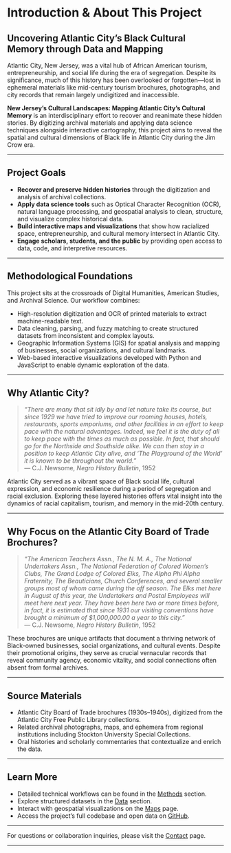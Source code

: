 # Introduction & About This Project

## Uncovering Atlantic City’s Black Cultural Memory through Data and Mapping

Atlantic City, New Jersey, was a vital hub of African American tourism, entrepreneurship, and social life during the era of segregation. Despite its significance, much of this history has been overlooked or forgotten—lost in ephemeral materials like mid-century tourism brochures, photographs, and city records that remain largely undigitized and inaccessible.

**New Jersey’s Cultural Landscapes: Mapping Atlantic City’s Cultural Memory** is an interdisciplinary effort to recover and reanimate these hidden stories. By digitizing archival materials and applying data science techniques alongside interactive cartography, this project aims to reveal the spatial and cultural dimensions of Black life in Atlantic City during the Jim Crow era.

---

## Project Goals

- **Recover and preserve hidden histories** through the digitization and analysis of archival collections.
- **Apply data science tools** such as Optical Character Recognition (OCR), natural language processing, and geospatial analysis to clean, structure, and visualize complex historical data.
- **Build interactive maps and visualizations** that show how racialized space, entrepreneurship, and cultural memory intersect in Atlantic City.
- **Engage scholars, students, and the public** by providing open access to data, code, and interpretive resources.

---

## Methodological Foundations

This project sits at the crossroads of Digital Humanities, American Studies, and Archival Science. Our workflow combines:

- High-resolution digitization and OCR of printed materials to extract machine-readable text.
- Data cleaning, parsing, and fuzzy matching to create structured datasets from inconsistent and complex layouts.
- Geographic Information Systems (GIS) for spatial analysis and mapping of businesses, social organizations, and cultural landmarks.
- Web-based interactive visualizations developed with Python and JavaScript to enable dynamic exploration of the data.

---

## Why Atlantic City?

> _“There are many that sit idly by and let nature take its course, but since 1929 we have tried to improve our rooming houses, hotels, restaurants, sports emporiums, and other facilities in an effort to keep pace with the natural advantages. Indeed, we feel it is the duty of all to keep pace with the times as much as possible. In fact, that should go for the Northside and Southside alike. We can then stay in a position to keep Atlantic City alive, and ‘The Playground of the World’ it is known to be throughout the world.”_  
> — C.J. Newsome, *Negro History Bulletin*, 1952

Atlantic City served as a vibrant space of Black social life, cultural expression, and economic resilience during a period of segregation and racial exclusion. Exploring these layered histories offers vital insight into the dynamics of racial capitalism, tourism, and memory in the mid-20th century.

---

## Why Focus on the Atlantic City Board of Trade Brochures?

> _“The American Teachers Assn., The N. M. A., The National Undertakers Assn., The National Federation of Colored Women’s Clubs, The Grand Lodge of Colored Elks, The Alpha Phi Alpha Fraternity, The Beauticians, Church Conferences, and several smaller groups most of whom came during the off season. The Elks met here in August of this year, the Undertakers and Postal Employees will meet here next year. They have been here two or more times before, in fact, it is estimated that since 1931 our visiting conventions have brought a minimum of $1,000,000.00 a year to this city.”_  
> — C.J. Newsome, *Negro History Bulletin*, 1952

These brochures are unique artifacts that document a thriving network of Black-owned businesses, social organizations, and cultural events. Despite their promotional origins, they serve as crucial vernacular records that reveal community agency, economic vitality, and social connections often absent from formal archives.

---

## Source Materials

- Atlantic City Board of Trade brochures (1930s–1940s), digitized from the Atlantic City Free Public Library collections.
- Related archival photographs, maps, and ephemera from regional institutions including Stockton University Special Collections.
- Oral histories and scholarly commentaries that contextualize and enrich the data.

---

## Learn More

- Detailed technical workflows can be found in the [Methods](methods.md) section.  
- Explore structured datasets in the [Data](data.md) section.  
- Interact with geospatial visualizations on the [Maps](maps.md) page.  
- Access the project’s full codebase and open data on [GitHub](https://github.com/cvanstey/data-in-the-archive_ACBT).

---

For questions or collaboration inquiries, please visit the [Contact](contact.md) page.

---
